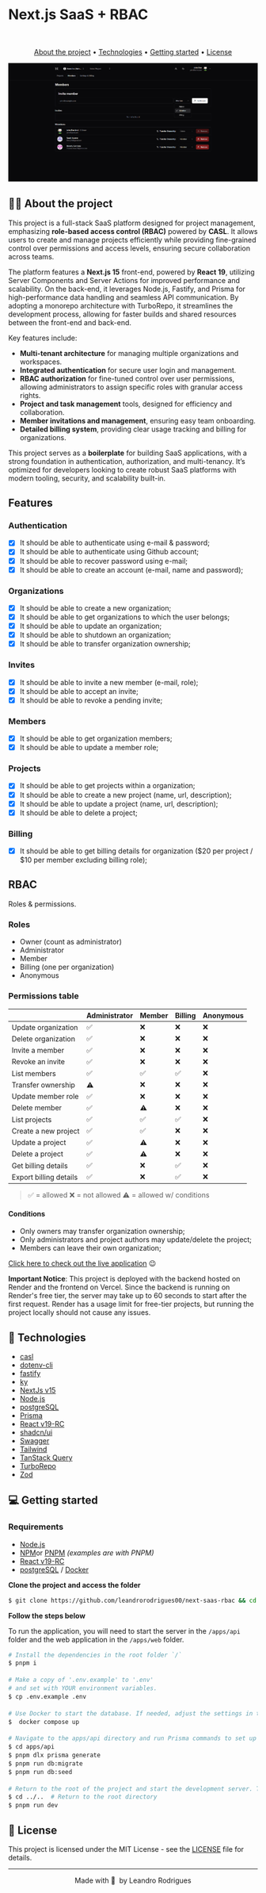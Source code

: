 # Next.js SaaS + RBAC  

<br>

<p align="center">
  <a href="#-about-the-project">About the project</a> •
  <a href="#-technologies">Technologies</a> •
  <a href="#-getting-started">Getting started</a> •
  <a href="#-license">License</a>
</p>

<p align="center">
 
 
<img alt="project preview" src="./apps/web/public/site-preview.png"     >  
</p>

## 👩‍💻 About the project

This project is a full-stack SaaS platform designed for project management, emphasizing **role-based access control (RBAC)** powered by **CASL**. It allows users to create and manage projects efficiently while providing fine-grained control over permissions and access levels, ensuring secure collaboration across teams.

The platform features a **Next.js 15** front-end, powered by **React 19**, utilizing Server Components and Server Actions for improved performance and scalability. On the back-end, it leverages Node.js, Fastify, and Prisma for high-performance data handling and seamless API communication. By adopting a monorepo architecture with TurboRepo, it streamlines the development process, allowing for faster builds and shared resources between the front-end and back-end.

Key features include:

- **Multi-tenant architecture** for managing multiple organizations and workspaces.
- **Integrated authentication** for secure user login and management.
- **RBAC authorization** for fine-tuned control over user permissions, allowing administrators to assign specific roles with granular access rights.
- **Project and task management** tools, designed for efficiency and collaboration.
- **Member invitations and management**, ensuring easy team onboarding.
- **Detailed billing system**, providing clear usage tracking and billing for organizations.

This project serves as a **boilerplate** for building SaaS applications, with a strong foundation in authentication, authorization, and multi-tenancy. It’s optimized for developers looking to create robust SaaS platforms with modern tooling, security, and scalability built-in.

## Features

### Authentication

- [x] It should be able to authenticate using e-mail & password;
- [x] It should be able to authenticate using Github account;
- [x] It should be able to recover password using e-mail;
- [x] It should be able to create an account (e-mail, name and password);

### Organizations

- [x] It should be able to create a new organization;
- [x] It should be able to get organizations to which the user belongs;
- [x] It should be able to update an organization;
- [x] It should be able to shutdown an organization;
- [x] It should be able to transfer organization ownership;

### Invites

- [x] It should be able to invite a new member (e-mail, role);
- [x] It should be able to accept an invite;
- [x] It should be able to revoke a pending invite;

### Members

- [x] It should be able to get organization members;
- [x] It should be able to update a member role;

### Projects

- [x] It should be able to get projects within a organization;
- [x] It should be able to create a new project (name, url, description);
- [x] It should be able to update a project (name, url, description);
- [x] It should be able to delete a project;

### Billing

- [x] It should be able to get billing details for organization ($20 per project / $10 per member excluding billing role);

## RBAC

Roles & permissions.

### Roles

- Owner (count as administrator)
- Administrator
- Member
- Billing (one per organization)
- Anonymous

### Permissions table

|                          | Administrator | Member | Billing | Anonymous |
| ------------------------ | ------------- | ------ | ------- | --------- |
| Update organization      | ✅            | ❌     | ❌      | ❌        |
| Delete organization      | ✅            | ❌     | ❌      | ❌        |
| Invite a member          | ✅            | ❌     | ❌      | ❌        |
| Revoke an invite         | ✅            | ❌     | ❌      | ❌        |
| List members             | ✅            | ✅     | ✅      | ❌        |
| Transfer ownership       | ⚠️            | ❌     | ❌      | ❌        |
| Update member role       | ✅            | ❌     | ❌      | ❌        |
| Delete member            | ✅            | ⚠️     | ❌      | ❌        |
| List projects            | ✅            | ✅     | ✅      | ❌        |
| Create a new project     | ✅            | ✅     | ❌      | ❌        |
| Update a project         | ✅            | ⚠️     | ❌      | ❌        |
| Delete a project         | ✅            | ⚠️     | ❌      | ❌        |
| Get billing details      | ✅            | ❌     | ✅      | ❌        |
| Export billing details   | ✅            | ❌     | ✅      | ❌        |

> ✅ = allowed
> ❌ = not allowed
> ⚠️ = allowed w/ conditions

#### Conditions

- Only owners may transfer organization ownership;
- Only administrators and project authors may update/delete the project;
- Members can leave their own organization;


[Click here to check out the live application](https://next-saas-cs.vercel.app/) 😉

**Important Notice**: This project is deployed with the backend hosted on Render and the frontend on Vercel. Since the backend is running on Render's free tier, the server may take up to 60 seconds to start after the first request. Render has a usage limit for free-tier projects, but running the project locally should not cause any issues.

## 🚀 Technologies
    
- [casl](https://casl.js.org/v6/en/)
- [dotenv-cli](https://github.com/venthur/dotenv-cli)
- [fastify](https://fastify.dev/)
- [ky](https://github.com/sindresorhus/ky)
- [NextJs v15](https://nextjs.org/)
- [Node.js](https://nodejs.org/pt)
- [postgreSQL](https://www.postgresql.org/)
- [Prisma](https://www.prisma.io/)
- [React v19-RC](https://react.dev/blog/2024/04/25/react-19)
- [shadcn/ui](https://ui.shadcn.com/)
- [Swagger](https://swagger.io/)
- [Tailwind](https://tailwindcss.com/)
- [TanStack Query](https://tanstack.com/query/latest)
- [TurboRepo](https://turbo.build/)
- [Zod](https://github.com/colinhacks/zod)
 
## 💻 Getting started

### Requirements

- [Node.js](https://nodejs.org/en/)
- [NPM](https://www.npmjs.com/)or [PNPM](https://pnpm.io/) _(examples are with PNPM)_
- [React v19-RC](https://react.dev/blog/2024/04/25/react-19)
- [postgreSQL](https://www.postgresql.org/) / [Docker](https://www.docker.com/)



**Clone the project and access the folder**

```bash
$ git clone https://github.com/leandrorodrigues00/next-saas-rbac && cd next-saas-rbac

```

**Follow the steps below**

To run the application, you will need to start the server in the `/apps/api` folder and the web application in the `/apps/web` folder.

```bash
# Install the dependencies in the root folder `/`
$ pnpm i

# Make a copy of '.env.example' to '.env'
# and set with YOUR environment variables.
$ cp .env.example .env

# Use Docker to start the database. If needed, adjust the settings in the `/docker-compose.yml` file:
$  docker compose up 

# Navigate to the apps/api directory and run Prisma commands to set up the database schema and seed the database:
$ cd apps/api 
$ pnpm dlx prisma generate
$ pnpm run db:migrate
$ pnpm run db:seed

# Return to the root of the project and start the development server. TurboRepo will handle the build and start all necessary processes:
$ cd ../..  # Return to the root directory
$ pnpm run dev
```

## 📝 License

This project is licensed under the MIT License - see the [LICENSE](LICENSE) file for details.

---

<p align="center">
  Made with 💜&nbsp; by  Leandro Rodrigues
</p>
